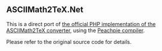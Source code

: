 ASCIIMath2TeX.Net
-----------------

This is a direct port of [the official PHP implementation of the ASCIIMath2TeX converter](https://github.com/asciimath/asciimathml/blob/master/asciimath-based/ASCIIMath2TeX.php), using the [Peachpie compiler](https://www.peachpie.io).

Please refer to the original source code for details.


